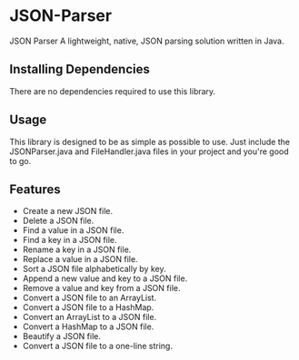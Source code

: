 # JSON-Parser
JSON Parser
A lightweight, native, JSON parsing solution written in Java.

Installing Dependencies
---

There are no dependencies required to use this library.

Usage
---
This library is designed to be as simple as possible to use. Just include the JSONParser.java and FileHandler.java files in your project and you're good to go.

Features
---
* Create a new JSON file.
* Delete a JSON file.
* Find a value in a JSON file.
* Find a key in a JSON file.
* Rename a key in a JSON file.
* Replace a value in a JSON file.
* Sort a JSON file alphabetically by key.
* Append a new value and key to a JSON file.
* Remove a value and key from a JSON file.
* Convert a JSON file to an ArrayList.
* Convert a JSON file to a HashMap.
* Convert an ArrayList to a JSON file.
* Convert a HashMap to a JSON file.
* Beautify a JSON file.
* Convert a JSON file to a one-line string.
